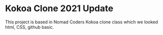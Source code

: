 # Kokoa Clone 2021 Update

This project is based in Nomad Coders Kokoa clone class which we looked html, CSS, github basic.
